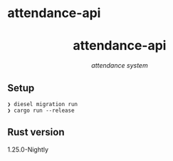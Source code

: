# attendance-api

<p align="center">
    <h1 align="center">attendance-api</h1>
</p1>

<p align="center"><i>attendance system</i></p>

## Setup
```
❯ diesel migration run
❯ cargo run --release
```

## Rust version
1.25.0-Nightly
